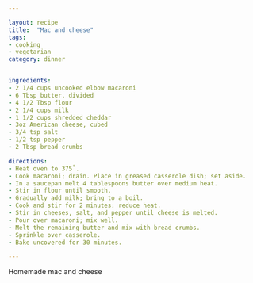 ```yaml
---

layout: recipe
title:  "Mac and cheese"
tags: 
- cooking
- vegetarian
category: dinner


ingredients:
- 2 1/4 cups uncooked elbow macaroni
- 6 Tbsp butter, divided
- 4 1/2 Tbsp flour
- 2 1/4 cups milk
- 1 1/2 cups shredded cheddar
- 3oz American cheese, cubed
- 3/4 tsp salt
- 1/2 tsp pepper
- 2 Tbsp bread crumbs

directions:
- Heat oven to 375˚. 
- Cook macaroni; drain. Place in greased casserole dish; set aside. 
- In a saucepan melt 4 tablespoons butter over medium heat. 
- Stir in flour until smooth. 
- Gradually add milk; bring to a boil. 
- Cook and stir for 2 minutes; reduce heat. 
- Stir in cheeses, salt, and pepper until cheese is melted. 
- Pour over macaroni; mix well. 
- Melt the remaining butter and mix with bread crumbs. 
- Sprinkle over casserole. 
- Bake uncovered for 30 minutes.

---
```


Homemade mac and cheese